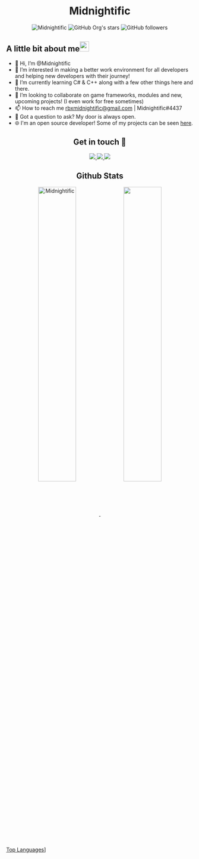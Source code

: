 <h1 align="center">Midnightific</h1>

<div align="center">
      <img src="https://komarev.com/ghpvc/?username=Midnightific&label=Profile%20views&color=0e75b6&style=flat" alt="Midnightific" />
      <img alt="GitHub Org's stars" src="https://img.shields.io/github/stars/Midnightific?style=social"> 
      <img alt="GitHub followers" src="https://img.shields.io/github/followers/Midnightific?style=social">
</div>

<h2 align="left">A little bit about me<img src="https://media.giphy.com/media/pDh3IDoUswmZrqdRip/giphy.gif" height="27px" width="25px"></h2>

- 👋 Hi, I’m @Midnightific
- 👀 I’m interested in making a better work environment for all developers and helping new developers with their journey!
- 🌱 I’m currently learning C# & C++ along with a few other things here and there.
- 🤝 I’m looking to collaborate on game frameworks, modules and new, upcoming projects! (I even work for free sometimes)
- 📫 How to reach me rbxmidnightific@gmail.com | Midnightific#4437
- 🤚 Got a question to ask? My door is always open.
- 🌐 I'm an open source developer! Some of my projects can be seen [here](https://www.github.com/Midnightific).

<h2 align="center">Get in touch 🤝</h2>

<div align="center">
      <a href="https://github.com/Midnightific/">
        <img src="https://img.shields.io/badge/GitHub-100000?style=for-the-badge&logo=github&logoColor=white">
      </a>
      <a href="mailto:rbxmidnightific@gmail.com">
        <img src="https://img.shields.io/badge/Gmail-D14836?style=for-the-badge&logo=gmail&logoColor=white">
      </a>
        <a href="https://medium.com/@rbxmidnightific">
        <img src="https://img.shields.io/badge/-Medium-222222?style=flat-square&logo=medium&logoColor=white&link=https://medium.com/@rbxmidnightific">
      </a>
</div>

<h2 align="center">Github Stats</h2>
<p align=center>
  <div align=center>
    <a href="https://github.com/Midnightific/github-readme-streak-stats" title="Go to Source">
      <img align="center" width="45%" src="https://github-readme-streak-stats.herokuapp.com/?user=Midnightific&theme=react&border=61dafb&hide_border=true" alt="Midnightific" />
    </a>
    <a href="https://github.com/Midnightific/github-readme-stats" title="Go to Source">
      <img align="center" width="45%" src="https://github-readme-stats.vercel.app/api?username=Midnightific&show_icons=true&theme=react&border_color=61dafb&hide_border=true" />
    </a>
  </div>
</p>

[Top Languages](https://github-readme-stats-git-master-rstaa-rickstaa.vercel.app/api/top-langs/?username=Midnightific&hide=assembly&exclude_repo=dotfiles,warehouse-manager-po&layout=compact&langs_count=10&bg_color=-45,30bdbd,4c00fc&title_color=fff&text_color=fff&icon_color=fff&cache_seconds=1800&langs_count=10&role=OWNER,COLLABORATOR,ORGANIZATION_MEMBER)]

<!---
Midnightific/Midnightific is a ✨ special ✨ repository because its `README.md` (this file) appears on your GitHub profile.
You can click the Preview link to take a look at your changes.
--->

